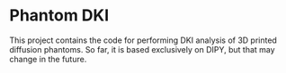 # Phantom DKI

This project contains the code for performing DKI analysis of 3D printed diffusion phantoms. So far, it is based exclusively on DIPY, but that may change in the future.

